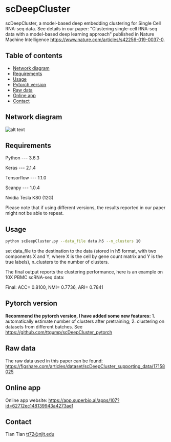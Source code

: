 # scDeepCluster
scDeepCluster, a model-based deep embedding clustering for Single Cell RNA-seq data. See details in our paper: "Clustering single-cell RNA-seq data with a model-based deep learning approach" published in Nature Machine Intelligence https://www.nature.com/articles/s42256-019-0037-0.

## Table of contents
- [Network diagram](#diagram)
- [Requirements](#requirements)
- [Usage](#usage)
- [Pytorch version](#pytorch_version)
- [Raw data](#data)
- [Online app](#app)
- [Contact](#contact)

## <a name="diagram"></a>Network diagram

![alt text](https://github.com/ttgump/scDeepCluster/blob/master/network.png?raw=True)

## <a name="requirements"></a>Requirements

Python --- 3.6.3

Keras --- 2.1.4

Tensorflow --- 1.1.0

Scanpy --- 1.0.4

Nvidia Tesla K80 (12G)

Please note that if using different versions, the results reported in our paper might not be able to repeat.

## <a name="usage"></a>Usage

```sh
python scDeepCluster.py --data_file data.h5 --n_clusters 10
```

set data_file to the destination to the data (stored in h5 format, with two components X and Y, where X is the cell by gene count matrix and Y is the true labels), n_clusters to the number of clusters.

The final output reports the clustering performance, here is an example on 10X PBMC scRNA-seq data:

Final: ACC= 0.8100, NMI= 0.7736, ARI= 0.7841

## <a name="pytorch_version"></a>Pytorch version

**Recommend the pytorch version, I have added some new features:** 1. automatically estimate number of clusters after pretraining; 2. clustering on datasets from different batches. See https://github.com/ttgump/scDeepCluster_pytorch

## <a name="data"></a>Raw data

The raw data used in this paper can be found: https://figshare.com/articles/dataset/scDeepCluster_supporting_data/17158025

## <a name="app"></a>Online app

Online app website: https://app.superbio.ai/apps/107?id=62712ec148139943a4273ae1

## <a name="contact"></a>Contact

Tian Tian tt72@njit.edu
